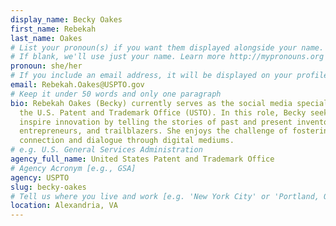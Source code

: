 ```yaml
---
display_name: Becky Oakes
first_name: Rebekah
last_name: Oakes
# List your pronoun(s) if you want them displayed alongside your name.
# If blank, we'll use just your name. Learn more http://mypronouns.org
pronoun: she/her
# If you include an email address, it will be displayed on your profile page
email: Rebekah.Oakes@USPTO.gov
# Keep it under 50 words and only one paragraph
bio: Rebekah Oakes (Becky) currently serves as the social media specialist for
  the U.S. Patent and Trademark Office (USTO). In this role, Becky seeks to
  inspire innovation by telling the stories of past and present inventors,
  entrepreneurs, and trailblazers. She enjoys the challenge of fostering human
  connection and dialogue through digital mediums.
# e.g. U.S. General Services Administration
agency_full_name: United States Patent and Trademark Office
# Agency Acronym [e.g., GSA]
agency: USPTO
slug: becky-oakes
# Tell us where you live and work [e.g. 'New York City' or 'Portland, OR']
location: Alexandria, VA
---
```

